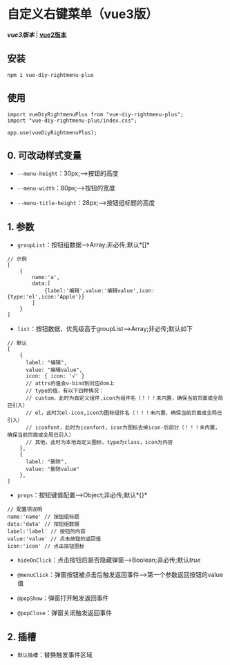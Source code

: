 # 自定义右键菜单（vue3版）
***vue3版本*** | [**vue2版本**](https://github.com/QuietHear/vue-diy-rightmenu '浏览')


## 安装
	npm i vue-diy-rightmenu-plus

## 使用
	import vueDiyRightmenuPlus from "vue-diy-rightmenu-plus";
	import "vue-diy-rightmenu-plus/index.css";
	
	app.use(vueDiyRightmenuPlus);


## 0. 可改动样式变量
* `--menu-height`：30px;-->按钮的高度

* `--menu-width`：80px;-->按钮的宽度

* `--menu-title-height`：28px;-->按钮组标题的高度


## 1. 参数
* `groupList`：按钮组数据-->Array;非必传;默认*[]*
>
	// 示例
	[
		{
			name:'a',
			data:[
				{label:'编辑',value:'编辑value',icon:{type:'el',icon:'Apple'}}
			]
		}
	]
>

* `list`：按钮数据，优先级高于groupList-->Array;非必传;默认如下
>
	// 默认
	[
        {
          label: "编辑",
          value: "编辑value",
          icon: { icon: '√' }
		  // attrs的值会v-bind到对应dom上
		  // type的值，有以下四种情况：
		  // custom，此时为自定义组件,icon为组件名（！！！未内置，确保当前页面或全局已引入）
		  // el，此时为el-icon,icon为图标组件名（！！！未内置，确保当前页面或全局已引入）
		  // iconfont，此时为iconfont，icon为图标去掉icon-后部分（！！！未内置，确保当前页面或全局已引入）
		  // 其他，此时为本地自定义图标，type为class，icon为内容
        },
        {
          label: "删除",
          value: "删除value"
        },
	]
>

* `props`：按钮键值配置-->Object;非必传;默认*{}*
>
	// 配置项说明
	name:'name' // 按钮组标题
	data:'data' // 按钮组数据
	label:'label' // 按钮的内容
	value:'value' // 点击按钮的返回值
	icon:'icon' // 点击按钮图标
>

* `hideOnClick`：点击按钮后是否隐藏弹窗-->Boolean;非必传;默认*true*

* `@menuClick`：弹窗按钮被点击后触发返回事件-->第一个参数返回按钮的value值

* `@popShow`：弹窗打开触发返回事件

* `@popClose`：弹窗关闭触发返回事件


## 2. 插槽
* `默认插槽`：替换触发事件区域
